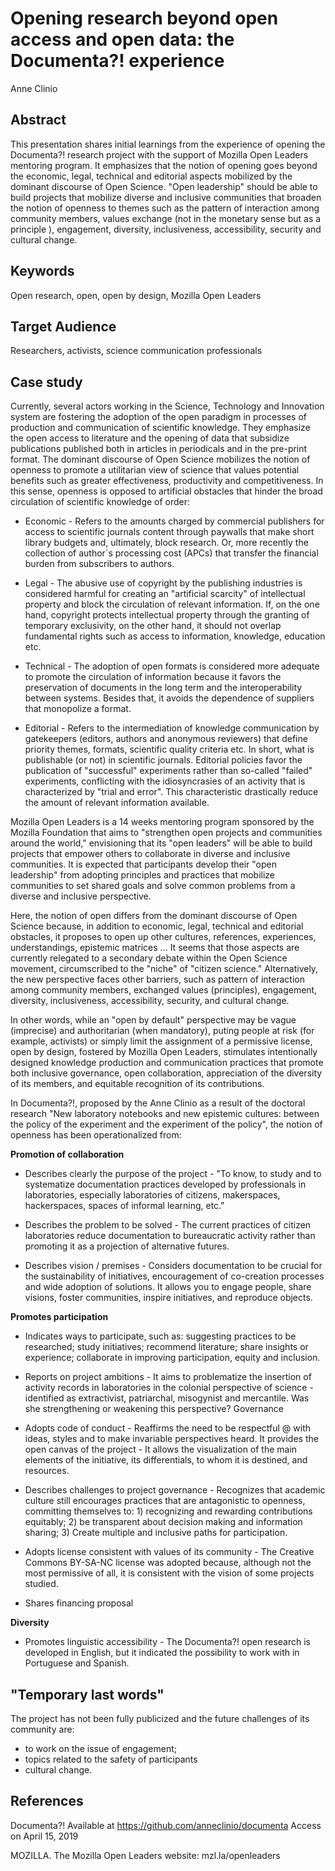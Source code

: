 <h1> Opening research beyond open access and open data: the Documenta?! experience </h1>
Anne Clinio

<h2>Abstract</h2>
This presentation shares initial learnings from the experience of opening the Documenta?! research project with the support of Mozilla Open Leaders mentoring program. It emphasizes that the notion of opening goes beyond the economic, legal, technical and editorial aspects mobilized by the dominant discourse of Open Science. "Open leadership" should be able to build projects that mobilize diverse and inclusive communities that broaden the notion of openness to themes such as the pattern of interaction among community members, values exchange (not in the monetary sense but as a principle ), engagement, diversity, inclusiveness, accessibility, security and cultural change.

<h2>Keywords</h2>
Open research, open, open by design, Mozilla Open Leaders

<h2>Target Audience</h2>
Researchers, activists, science communication professionals

<h2>Case study</h2>
Currently, several actors working in the Science, Technology and Innovation system are fostering the adoption of the open paradigm in processes of production and communication of scientific knowledge. They emphasize the open access to literature and the opening of data that subsidize publications published both in articles in periodicals and in the pre-print format. The dominant discourse of Open Science mobilizes the notion of openness to promote a utilitarian view of science that values potential benefits such as greater effectiveness, productivity and competitiveness. In this sense, openness is opposed to artificial obstacles that hinder the broad circulation of scientific knowledge of order:

* Economic - Refers to the amounts charged by commercial publishers for access to scientific journals content through paywalls that make short library budgets and, ultimately, block research. Or, more recently the collection of author´s processing cost (APCs) that transfer the financial burden from subscribers to authors.

* Legal - The abusive use of copyright by the publishing industries is considered harmful for creating an "artificial scarcity" of intellectual property and block the circulation of relevant information. If, on the one hand, copyright protects intellectual property through the granting of temporary exclusivity, on the other hand, it should not overlap fundamental rights such as access to information, knowledge, education etc.

* Technical - The adoption of open formats is considered more adequate to promote the circulation of information because it favors the preservation of documents in the long term and the interoperability between systems. Besides that, it avoids the dependence of suppliers that monopolize a format.

*  Editorial - Refers to the intermediation of knowledge communication by gatekeepers (editors, authors and anonymous reviewers) that define priority themes, formats, scientific quality criteria etc. In short, what is publishable (or not) in scientific journals. Editorial policies favor the publication of "successful" experiments rather than so-called "failed" experiments, conflicting with the idiosyncrasies of an activity that is characterized by "trial and error". This characteristic drastically reduce the amount of relevant information available. 

Mozilla Open Leaders is a 14 weeks mentoring program sponsored by the Mozilla Foundation that aims to "strengthen open projects and communities around the world," envisioning that its "open leaders" will be able to build projects that empower others to collaborate in diverse and inclusive communities. It is expected that participants develop their "open leadership" from adopting principles and practices that mobilize communities to set shared goals and solve common problems from a diverse and inclusive perspective.

Here, the notion of open differs from the dominant discourse of Open Science because, in addition to economic, legal, technical and editorial obstacles, it proposes to open up other cultures, references, experiences, understandings, epistemic matrices ... It seems that those aspects are currently relegated to a secondary debate within the Open Science movement, circumscribed to the "niche" of "citizen science." Alternatively, the new perspective faces other barriers, such as pattern of interaction among community members, exchanged values (principles), engagement, diversity, inclusiveness, accessibility, security, and cultural change.

In other words, while an "open by default" perspective may be vague (imprecise) and authoritarian (when mandatory), puting people at risk (for example, activists) or simply limit the assignment of a permissive license, open by design, fostered by Mozilla Open Leaders, stimulates intentionally designed knowledge production and communication practices that promote both inclusive governance, open collaboration, appreciation of the diversity of its members, and equitable recognition of its contributions.

In Documenta?!, proposed by the Anne Clinio as a result of the doctoral research "New laboratory notebooks and new epistemic cultures: between the policy of the experiment and the experiment of the policy", the notion of openness has been operationalized from: 

**Promotion of collaboration**

- Describes clearly the purpose of the project - "To know, to study and to systematize documentation practices developed by professionals in laboratories, especially laboratories of citizens, makerspaces, hackerspaces, spaces of informal learning, etc."

- Describes the problem to be solved - The current practices of citizen laboratories reduce documentation to bureaucratic activity rather than promoting it as a projection of alternative futures.

- Describes vision / premises - Considers documentation to be crucial for the sustainability of initiatives, encouragement of co-creation processes and wide adoption of solutions. It allows you to engage people, share visions, foster communities, inspire initiatives, and reproduce objects.

**Promotes participation**

- Indicates ways to participate, such as: suggesting practices to be researched; study initiatives; recommend literature; share insights or experience; collaborate in improving participation, equity and inclusion.

- Reports on project ambitions - It aims to problematize the insertion of activity records in laboratories in the colonial perspective of science - identified as extractivist, patriarchal, misogynist and mercantile. Was she strengthening or weakening this perspective?
Governance

- Adopts code of conduct - Reaffirms the need to be respectful @ with ideas, styles and to make invariable perspectives heard.
It provides the open canvas of the project - It allows the visualization of the main elements of the initiative, its differentials, to whom it is destined, and resources.

- Describes challenges to project governance - Recognizes that academic culture still encourages practices that are antagonistic to openness, committing themselves to: 1) recognizing and rewarding contributions equitably; 2) be transparent about decision making and information sharing; 3) Create multiple and inclusive paths for participation.

- Adopts license consistent with values of its community - The Creative Commons BY-SA-NC license was adopted because, although not the most permissive of all, it is consistent with the vision of some projects studied.

- Shares financing proposal 

**Diversity**

- Promotes linguistic accessibility - The Documenta?! open research is developed in English, but it indicated the possibility to work with in Portuguese and Spanish. 

<h2>"Temporary last words"</h2>

The project has not been fully publicized and the future challenges of its community are: 
- to work on the issue of engagement; 
- topics related to the safety of participants 
- cultural change.

<h2>References</h2>

Documenta?! Available at https://github.com/anneclinio/documenta Access on April 15, 2019

MOZILLA. The Mozilla Open Leaders website: mzl.la/openleaders
